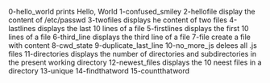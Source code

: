 0-hello_world prints Hello, World
1-confused_smiley
2-hellofile display the content of /etc/passwd
3-twofiles displays he content of two files
4-lastlines displays the last 10 lines of a file
5-firstlines displays the first 10 lines of a file 
6-third_line displays the third line of a file
7-file create a file with content
8-cwd_state
9-duplicate_last_line
10-no_more_js delees all .js files
11-directories displays the number of directories and subdirectories in the present working directory
12-newest_files displays the 10 neest files in a directory
13-unique
14-findthatword
15-countthatword
